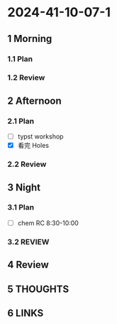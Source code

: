 # 2024-41-10-07-1

## 1 Morning

### 1.1 Plan

### 1.2 Review

## 2 Afternoon

### 2.1 Plan

- [ ] typst workshop
- [x] 看完 Holes

### 2.2 Review

## 3 Night

### 3.1 Plan
- [ ] chem RC 8:30-10:00
### 3.2 REVIEW

## 4 Review

## 5 THOUGHTS

## 6 LINKS
